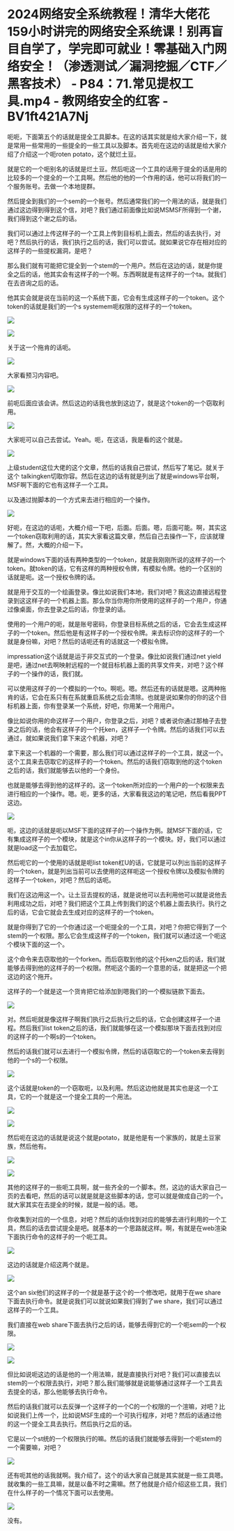 # 2024网络安全系统教程！清华大佬花159小时讲完的网络安全系统课！别再盲目自学了，学完即可就业！零基础入门网络安全！（渗透测试／漏洞挖掘／CTF／黑客技术） - P84：71.常见提权工具.mp4 - 教网络安全的红客 - BV1ft421A7Nj

呃呃，下面第五个的话就是提全工具脚本。在这的话其实就是给大家介绍一下，就是常用一些常用的一些提全的一些工具以及脚本。首先呃在这边的话就是给大家介绍了介绍这一个呃roten potato，这个就烂土豆。

就是它的一个呃别名的话就是烂土豆。然后呃这一个工具的话用于提全的话是用的比较多的一个提全的一个工具啊。然后他的他的一个作用的话，他可以将我们的一个服务账号。去做一个本地提群。

然后提全到我们的一个sem的一个账号。然后通常我们的一个用法的话，就是我们通过这边得到得到这个信，对吧？我们通过前面像比如说MSMSF所得到一个谢，我们得到这个谢之后的话。

我们可以通过上传这样子的一个工具上传到目标机上面去，然后的话去执行，对吧？然后执行的话，我们执行之后的话，我们可以尝试。就如果说它存在相对应的这样子的一些提权漏洞，是吧？

那么我们就有可能把它提全到一个stem的一个用户。然后在这边的话，就是你提全之后的话，他其实会有这样子的一个啊。东西啊就是有这样子的一个ta。就我们在去咨询之后的话。

他其实会就是说在当前的这一个系统下面，它会有生成这样子的一个token。这个token的话就是我们的一个s systemem呃权限的这样子的一个token。



![](img/0658e65da6a45a876c339e020d24dc57_1.png)

![](img/0658e65da6a45a876c339e020d24dc57_2.png)

关于这一个拖肯的话呃。

![](img/0658e65da6a45a876c339e020d24dc57_4.png)

大家看预习内容吧。

![](img/0658e65da6a45a876c339e020d24dc57_6.png)

前呃后面应该会讲。然后这边的话我也放到这边了，就是这个token的一个窃取利用。

![](img/0658e65da6a45a876c339e020d24dc57_8.png)

大家呃可以自己去尝试。Yeah。呃，在这话，我是看的这个就是。

![](img/0658e65da6a45a876c339e020d24dc57_10.png)

上级student这位大佬的这个文章，然后的话我自己尝试，然后写了笔记。就关于这个 talkingken切取你容。然后在这边的话有就是列出了就是windows平台啊，MSF啊下面的它也有这样子一个工具。

以及通过抛脚本的一个方式来去进行相应的一个操作。

![](img/0658e65da6a45a876c339e020d24dc57_12.png)

好呃，在这边的话呃，大概介绍一下吧，后面。后面。嗯，后面可能。啊，其实这一个token窃取利用的话，其实大家看这篇文章，然后自己去操作一下，应该就理解了。然，大概的介绍一下。

就是windows下面的话有两种类型的一个token，就是我刚刚所说的这样子的一个token。就token的话，它有这样的两种授权令牌，有模拟令牌。他的一个区别的话就是呃。这一个授权令牌的话。

就是用于交互的一个绘画登录。像比如说我们本地，我们对吧？我这边直接远程登录到这这样子的一个机器上面。那么你当你用你所使用的这样子的一个用户，你通过像桌面，你去登录之后的话，你登录的话。

使用的一个用户的呃，就是账号密码，你登录目标系统之后的话，它会去生成这样子的一个token。然后他是有这样子的一个授权令牌。来去标识你的这样子的一个就是身份嘛，对吧？然后的话呃还有的话就这一个模拟令牌。

impressation这个话就是运于非交互式的一个登录。像比如说我们通过net yield是吧，通过net去啊映射远程的一个就目标机器上面的共享文件夹，对吧？这个样子的一个操作的话，我们就。

可以使用这样子的一个模拟的一个to。啊呃。嗯。然后还有的话就是嗯。这两种拖肯的话，它会在系只有在系就重启系统之后会清除。也就是说如果你的你的这个目标机器上面，你有登录某一个系统，好吧，你用某一个用用户。

像比如说你用的命这样子一个用户，你登录之后，对吧？或者说你通过那柚子去登录之后的话，他会有这样子的一个托ken，这样子一个令牌。然后的话我们可以去通过，就如果说我们拿下来这个机器，对吧？

拿下来这一个机器的一个需要，那么我们可以通过这样子的一个工具，就这一个。这个工具来去窃取它的这样子的一个token。然后的话我们窃取到他的这个token之后的话，我们就能够去以他的一个身份。

也就是能够去得到他的这样子的。这一个token所对应的一个用户的一个权限来去进行相应的一个操作。嗯。呃，更多的话，大家看我这边的笔记吧，然后看我PPT这边。



![](img/0658e65da6a45a876c339e020d24dc57_14.png)

呃，这边的话就是呃以MSF下面的这样子的一个操作为例。就MSF下面的话，它有集成这样子的一个模块，就是这个in你从这样子的一个模块。好，我们可以通过就是load这一个去加载它。

然后呃它的一个使用的话就是呃list token杠U的话，它就是可以列出当前的这样子的一个token，就是列出当前可以去使用的这样呃这一个授权令牌以及模拟令牌的这样子一个token，对吧？然后的话呃。

我们在这边用这一个。让土豆去提权的话，就是说他可以去利用他可以就是说他去利用成功之后，对吧？我们把这个工具上传到我们的这个机器上面去执行。执行之后的话，它会它就会去生成对应的这样子的一个token。

就是你得到了它的一个你通过这一个呃提全的一个工具，对吧？你把它得到了一个stem的一个权限。那么它会生成这样子的一个token，我们就可以通过这一个呃这个模块下面的这一个。

这个命令来去窃取他的一个forken。而后窃取到他的这个托ken之后的话，我们就能够去得到他的这样子的一个权限。然呃这个面的一个意思的话，就是把这一个把这边的这个拖开。

这样子的一个就是这一个货肯把它给添加到嗯我们的一个模拟链款下面去。

![](img/0658e65da6a45a876c339e020d24dc57_16.png)

对。然后呃就是像这样子啊我们执行之后执行之后的话，它会创建这样子一个进程。然后我们list token之后的话，我们就能够在这一个模拟那块下面去找到对应的这样子的一个啊s的一个token。

然后的话我们就可以去进行一个模拟令牌，然后的话窃取它的一个token来去得到他的一个s的一个权限。

![](img/0658e65da6a45a876c339e020d24dc57_18.png)

这个话就是token的一个窃取呃，以及利用。然后这边他就是其实也是这一个工具，它的一个就是这一个提全工具的一个用法。



![](img/0658e65da6a45a876c339e020d24dc57_20.png)

![](img/0658e65da6a45a876c339e020d24dc57_21.png)

然后呃在这边的话就是说这个就是potato，就是他是有一个家族的，就是土豆家族，然后他有。

![](img/0658e65da6a45a876c339e020d24dc57_23.png)

![](img/0658e65da6a45a876c339e020d24dc57_24.png)

其他的这样子的一些呃工具啊，就一些齐全的一个脚本。然，这边的话大家自己一页的去看吧，然后的话可以就是就是这些脚本的话，您可以就是做成自己的一个。就大家其实在去提全的时候，就是一般的话。嗯。

你收集到对应的一个信息，对吧？然后的话你找到对应的能够去进行利用的一个工具，然后的话去尝试提全是吧。就基本的一个思路就这样。啊，有就是在web渲染下面执行命令的这样子的一个呃工具。



![](img/0658e65da6a45a876c339e020d24dc57_26.png)

这边的话就是介绍这两个就是。

![](img/0658e65da6a45a876c339e020d24dc57_28.png)

这个an six他们的这样子的一个就是基于这个的一个修改吧，就用于在we share下面去执行命令。就是说我们可以就说如果我们得到了we share，我们可以通过这样子的一个工具。

我们直接在web share下面去执行之后的话，能够去得到它的一个呃sem的一个权限。

![](img/0658e65da6a45a876c339e020d24dc57_30.png)

![](img/0658e65da6a45a876c339e020d24dc57_31.png)

但比如说呃这边的话是他的一个用法嘛，就是直接执行对吧？我们可以直接去以stem的一个权限去执行，对吧？那么我们能够就是说能够通过这样子一个工具去去提全的话，那么他能够去执行命令。

然后的话我们就可以去反弹一个这样子的一个C的一个权限的一个渲嘛，对吧？比如说我们上传一个，比如说MSF生成的一个可执行程序，对吧？然后的话通过他的这一个提全工具去执行。然后执行之后的话。

它是以一个st统的一个权限执行的嘛。然后的话我们就能够去得到一个呃stem的一个需要嘛，对吧？

![](img/0658e65da6a45a876c339e020d24dc57_33.png)

还有呃其他的话我就啊。我介绍了。这个的话大家自己就是其实就是一些工具嗯。就收集的一些工具嘛，就是以备不时之需嘛。然了他就是介绍介绍这些工具，我们在什么样子的一个情况下面可以去使用。



![](img/0658e65da6a45a876c339e020d24dc57_35.png)

没有。